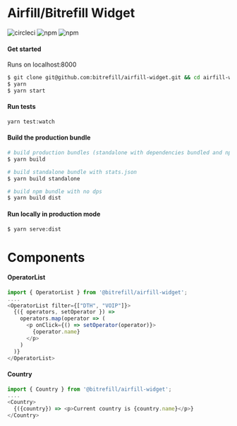 # Airfill/Bitrefill Widget

![circleci](https://img.shields.io/circleci/project/github/bitrefill/airfill-widget.svg?maxAge=2592000)
![npm](https://img.shields.io/npm/dm/@bitrefill/airfill-widget.svg?maxAge=2592000)
![npm](https://img.shields.io/npm/v/@bitrefill/airfill-widget.svg?maxAge=2592000)

#### Get started

Runs on localhost:8000

```sh
$ git clone git@github.com:bitrefill/airfill-widget.git && cd airfill-widget
$ yarn
$ yarn start
```

#### Run tests

```sh
yarn test:watch
```

#### Build the production bundle

```sh
# build production bundles (standalone with dependencies bundled and npm bundle with no deps)
$ yarn build

# build standalone bundle with stats.json
$ yarn build standalone

# build npm bundle with no dps
$ yarn build dist
```

#### Run locally in production mode

```sh
$ yarn serve:dist
```

# Components

#### OperatorList

```javascript
import { OperatorList } from '@bitrefill/airfill-widget';
....
<OperatorList filter={["DTH", "VOIP"]}>
  {({ operators, setOperator }) =>
    operators.map(operator => (
      <p onClick={() => setOperator(operator)}>
        {operator.name}
      </p>
    )
  )}
</OperatorList>
```

#### Country

```javascript
import { Country } from '@bitrefill/airfill-widget';
....
<Country>
  {({country}) => <p>Current country is {country.name}</p>}
</Country>
```